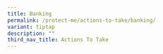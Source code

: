 ```yaml
---
title: Banking
permalink: /protect-me/actions-to-take/banking/
variant: tiptap
description: ""
third_nav_title: Actions To Take
---
```

